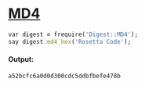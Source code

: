 [1]: http://rosettacode.org/wiki/MD4

# [MD4][1]

```ruby
var digest = frequire('Digest::MD4');
say digest.md4_hex('Rosetta Code');
```

#### Output:
```
a52bcfc6a0d0d300cdc5ddbfbefe478b
```